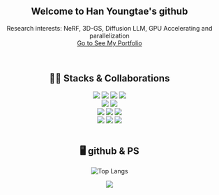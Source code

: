 <div align='center'>  

## Welcome to Han Youngtae's github
Research interests: NeRF, 3D-GS, Diffusion LLM, GPU Accelerating and parallelization
<br>
[Go to See My Portfolio](https://www.notion.so/Han-Young-tae-s-Portfolio-1ad8c40eec198014b106e9d084833305)

<br>
<div align='center'>  

## 🧑‍💻 Stacks & Collaborations

<img src="https://img.shields.io/badge/python-3776AB?style=for-the-badge&logo=python&logoColor=white"> 
<img src="https://img.shields.io/badge/cuda-76B900?style=for-the-badge&logo=nvidia&logoColor=white">
<img src="https://img.shields.io/badge/c-A8B9CC?style=for-the-badge&logo=c&logoColor=white">
<img src="https://img.shields.io/badge/c++-00599C?style=for-the-badge&logo=c%2B%2B&logoColor=white">
<br>
<img src="https://img.shields.io/badge/pytorch-EE4C2C?style=for-the-badge&logo=pytorch&logoColor=white">
<img src="https://img.shields.io/badge/scikitlearn-F7931E?style=for-the-badge&logo=scikitlearn&logoColor=white">
<br>
<img src="https://img.shields.io/badge/git-F05032?style=for-the-badge&logo=git&logoColor=white">
<img src="https://img.shields.io/badge/linux-FCC624?style=for-the-badge&logo=linux&logoColor=white">
<img src="https://img.shields.io/badge/docker-2496ED?style=for-the-badge&logo=docker&logoColor=white">
<br>
<img src="https://img.shields.io/badge/jira-0052CC?style=for-the-badge&logo=jira&logoColor=white">
<img src="https://img.shields.io/badge/slack-4A154B?style=for-the-badge&logo=slack&logoColor=white">
<img src="https://img.shields.io/badge/notion-000000?style=for-the-badge&logo=notion&logoColor=white">


<br>
<br>

## 🖥️ github & PS

<!--
<p><img align="center" src=https://github-readme-stats.vercel.app/api?username=young0tete&show_icons=true&theme=dark/></p>
-->
![Top Langs](https://github-readme-stats.vercel.app/api/top-langs/?username=young0tete&layout=compact&theme=tokyonight)

<p><img align="center" src="http://mazassumnida.wtf/api/generate_badge?boj=young0tete" /></p>




  
